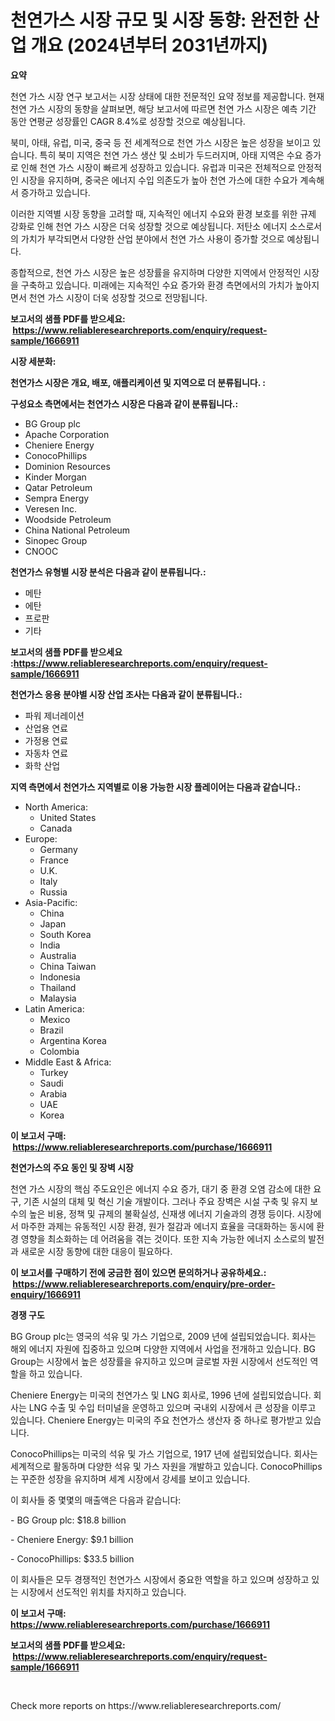<p><h1>천연가스 시장 규모 및 시장 동향: 완전한 산업 개요 (2024년부터 2031년까지)</h1></p><p><strong>요약</strong></p>
<p><p>천연 가스 시장 연구 보고서는 시장 상태에 대한 전문적인 요약 정보를 제공합니다. 현재 천연 가스 시장의 동향을 살펴보면, 해당 보고서에 따르면 천연 가스 시장은 예측 기간 동안 연평균 성장률인 CAGR 8.4%로 성장할 것으로 예상됩니다.</p><p>북미, 아태, 유럽, 미국, 중국 등 전 세계적으로 천연 가스 시장은 높은 성장을 보이고 있습니다. 특히 북미 지역은 천연 가스 생산 및 소비가 두드러지며, 아태 지역은 수요 증가로 인해 천연 가스 시장이 빠르게 성장하고 있습니다. 유럽과 미국은 전체적으로 안정적인 시장을 유지하며, 중국은 에너지 수입 의존도가 높아 천연 가스에 대한 수요가 계속해서 증가하고 있습니다.</p><p>이러한 지역별 시장 동향을 고려할 때, 지속적인 에너지 수요와 환경 보호를 위한 규제 강화로 인해 천연 가스 시장은 더욱 성장할 것으로 예상됩니다. 저탄소 에너지 소스로서의 가치가 부각되면서 다양한 산업 분야에서 천연 가스 사용이 증가할 것으로 예상됩니다.</p><p>종합적으로, 천연 가스 시장은 높은 성장률을 유지하며 다양한 지역에서 안정적인 시장을 구축하고 있습니다. 미래에는 지속적인 수요 증가와 환경 측면에서의 가치가 높아지면서 천연 가스 시장이 더욱 성장할 것으로 전망됩니다.</p></p>
<p><strong>보고서의 샘플 PDF를 받으세요: &nbsp;<a href="https://www.reliableresearchreports.com/enquiry/request-sample/1666911">https://www.reliableresearchreports.com/enquiry/request-sample/1666911</a></strong></p>
<p><strong>시장 세분화:</strong></p>
<p><strong> 천연가스 시장은 개요, 배포, 애플리케이션 및 지역으로 더 분류됩니다. :</strong></p>
<p><strong>구성요소 측면에서는 천연가스 시장은 다음과 같이 분류됩니다.:</strong></p>
<p><ul><li>BG Group plc</li><li>Apache Corporation</li><li>Cheniere Energy</li><li>ConocoPhillips</li><li>Dominion Resources</li><li>Kinder Morgan</li><li>Qatar Petroleum</li><li>Sempra Energy</li><li>Veresen Inc.</li><li>Woodside Petroleum</li><li>China National Petroleum</li><li>Sinopec Group</li><li>CNOOC</li></ul></p>
<p><strong> 천연가스 유형별 시장 분석은 다음과 같이 분류됩니다.:</strong></p>
<p><ul><li>메탄</li><li>에탄</li><li>프로판</li><li>기타</li></ul></p>
<p><strong>보고서의 샘플 PDF를 받으세요 :<a href="https://www.reliableresearchreports.com/enquiry/request-sample/1666911">https://www.reliableresearchreports.com/enquiry/request-sample/1666911</a></strong></p>
<p><strong> 천연가스 응용 분야별 시장 산업 조사는 다음과 같이 분류됩니다.:</strong></p>
<p><ul><li>파워 제너레이션</li><li>산업용 연료</li><li>가정용 연료</li><li>자동차 연료</li><li>화학 산업</li></ul></p>
<p><strong>지역 측면에서 천연가스 지역별로 이용 가능한 시장 플레이어는 다음과 같습니다.:</strong></p>
<p><ul>
    <li>
        North America:
        <ul>
            <li>United States</li>
            <li>Canada</li>
        </ul>
    </li>
    <li>
        Europe:
        <ul>
            <li>Germany</li>
            <li>France</li>
            <li>U.K.</li>
            <li>Italy</li>
            <li>Russia</li>
        </ul>
    </li>
    <li>
        Asia-Pacific:
        <ul>
            <li>China</li>
            <li>Japan</li>
            <li>South Korea</li>
            <li>India</li>
            <li>Australia</li>
            <li>China Taiwan</li>
            <li>Indonesia</li>
            <li>Thailand</li>
            <li>Malaysia</li>
        </ul>
    </li>
    <li>
        Latin America:
        <ul>
            <li>Mexico</li>
            <li>Brazil</li>
            <li>Argentina Korea</li>
            <li>Colombia</li>
        </ul>
    </li>
    <li>
        Middle East & Africa:
        <ul>
            <li>Turkey</li>
            <li>Saudi</li>
            <li>Arabia</li>
            <li>UAE</li>
            <li>Korea</li>
        </ul>
    </li>
    </ul></p>
<p><strong>이 보고서 구매: &nbsp;<a href="https://www.reliableresearchreports.com/purchase/1666911">https://www.reliableresearchreports.com/purchase/1666911</a></strong></p>
<p><strong>천연가스의 주요 동인 및 장벽 시장</strong></p>
<p><p>천연 가스 시장의 핵심 주도요인은 에너지 수요 증가, 대기 중 환경 오염 감소에 대한 요구, 기존 시설의 대체 및 혁신 기술 개발이다. 그러나 주요 장벽은 시설 구축 및 유지 보수의 높은 비용, 정책 및 규제의 불확실성, 신재생 에너지 기술과의 경쟁 등이다. 시장에서 마주한 과제는 유동적인 시장 환경, 원가 절감과 에너지 효율을 극대화하는 동시에 환경 영향을 최소화하는 데 어려움을 겪는 것이다. 또한 지속 가능한 에너지 소스로의 발전과 새로운 시장 동향에 대한 대응이 필요하다.</p></p>
<p><strong>이 보고서를 구매하기 전에 궁금한 점이 있으면 문의하거나 공유하세요.: &nbsp;<a href="https://www.reliableresearchreports.com/enquiry/pre-order-enquiry/1666911">https://www.reliableresearchreports.com/enquiry/pre-order-enquiry/1666911</a></strong></p>
<p><strong>경쟁 구도</strong></p>
<p><p>BG Group plc는 영국의 석유 및 가스 기업으로, 2009 년에 설립되었습니다. 회사는 해외 에너지 자원에 집중하고 있으며 다양한 지역에서 사업을 전개하고 있습니다. BG Group는 시장에서 높은 성장률을 유지하고 있으며 글로벌 자원 시장에서 선도적인 역할을 하고 있습니다.</p><p>Cheniere Energy는 미국의 천연가스 및 LNG 회사로, 1996 년에 설립되었습니다. 회사는 LNG 수출 및 수입 터미널을 운영하고 있으며 국내외 시장에서 큰 성장을 이루고 있습니다. Cheniere Energy는 미국의 주요 천연가스 생산자 중 하나로 평가받고 있습니다.</p><p>ConocoPhillips는 미국의 석유 및 가스 기업으로, 1917 년에 설립되었습니다. 회사는 세계적으로 활동하며 다양한 석유 및 가스 자원을 개발하고 있습니다. ConocoPhillips는 꾸준한 성장을 유지하며 세계 시장에서 강세를 보이고 있습니다.</p><p>이 회사들 중 몇몇의 매출액은 다음과 같습니다:</p><p>- BG Group plc: $18.8 billion</p><p>- Cheniere Energy: $9.1 billion</p><p>- ConocoPhillips: $33.5 billion</p><p>이 회사들은 모두 경쟁적인 천연가스 시장에서 중요한 역할을 하고 있으며 성장하고 있는 시장에서 선도적인 위치를 차지하고 있습니다.</p></p>
<p><strong>이 보고서 구매: &nbsp; <a href="https://www.reliableresearchreports.com/purchase/1666911">https://www.reliableresearchreports.com/purchase/1666911</a></strong></p>
<p><strong>보고서의 샘플 PDF를 받으세요: &nbsp;<a href="https://www.reliableresearchreports.com/enquiry/request-sample/1666911">https://www.reliableresearchreports.com/enquiry/request-sample/1666911</a></strong><strong></strong></p>
<p>&nbsp;</p>
<p>Check more reports on https://www.reliableresearchreports.com/</p>